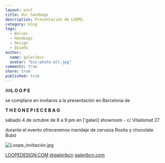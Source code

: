 ```yaml
---
layout: post
title: Our handbags
description: Presentación de LOOPE.
category: blog
tags: 
  - Bolsos
  - Handbags
  - Design
  - Diseño
author: 
  name: galeribcn
  avatar: "bio-photo-alt.jpg"
comments: true
share: true
published: true
---
```


##**L O O P E**
 
se complace en invitaros a la presentación en Barcelona de

**T H E O N E P I E C E B A G**

sábado 4 de octubre de 6 a 9 pm en ['galəri] showroom - c/ Viladomat 27

durante el evento ofreceremos maridaje de cerveza Rosita y chocolate Bubó

![Loope_invitación.jpg](https://scontent-a-mad.xx.fbcdn.net/hphotos-xap1/v/t1.0-9/p370x247/946078_835552563145752_3396603399725533943_n.jpg?oh=88e77acc270d68f9d2280da828c924fe&oe=54CDF0F1/images/post/Loope_invitación.jpg)

[LOOPEDESIGN.COM](http://www.loopedesign.com/)
[@galeribcn](http://instagram.com/galeribcn) [galeribcn.com](www.galeribcn.com)
